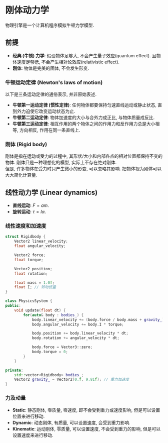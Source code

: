 # 刚体动力学

物理引擎是一个计算机程序模拟牛顿力学模型.

## 前提

- **经典 (牛顿) 力学**: 假设物体足够大, 不会产生量子效应(quantum effect). 且物体速度足够低, 不会产生相对论效应(relativistic effect).
- **刚体**: 物体是完美的固体, 不会发生形变.

### 牛顿运动定律 (Newton's laws of motion)

以下是三条运动定律的通俗表示, 并非原始表述.  

- **牛顿第一运动定律 (惯性定律)**: 任何物体都要保持匀速直线运动或静止状态, 直到外力迫使它改变运动状态为止.
- **牛顿第二运动定律**: 物体加速度的大小与合外力成正比, 与物体质量成反比.
- **牛顿第三运动定律**: 相互作用的两个物体之间的作用力和反作用力总是大小相等, 方向相反, 作用在同一条直线上.

### 刚体 (Rigid body)

刚体是指在运动或受力的过程中, 其形状/大小和内部各点的相对位置都保持不变的物体. 刚体只是一种理想化的模型, 实际上不存在绝对刚体.  
但是, 许多物体在受力时只产生微小的形变, 可以忽略其影响. 把物体视为刚体可以大大简化计算量.

## 线性动力学 (Linear dynamics)

- **直线运动**: $F = am$.
- **旋转运动**: $\tau = I\alpha$.

### 线性速度和加速度

```cpp
struct Rigidbody {
    Vector2 linear_velocity;
    float angular_velocity;

    Vector2 force;
    float torque;

    Vector2 position;
    float rotation;

    float mass = 1.0f;
    float I; // 转动惯量
}
```

```cpp
class PhysicsSystem {
public:
    void update(float dt) {
        for(auto& body : bodies_) {
            body.linear_velocity += (body.force / body.mass + gravity_) * dt; // 计算加速度, 由 F = am 可得 a = F / m
            body.angular_velocity += body.I * torque;

            body.position += body.linear_velocity * dt;
            body.rotation += angular_velocity * dt;

            body.force = Vector3::zero;
            body.torque = 0;
        }
    }

private:
    std::vector<Rigidbody> bodies_;
    Vector2 gravity_ = Vector2(0.f, 9.81f); // 重力加速度
}
```

### 力及动量

- **Static**: 静态刚体, 零质量, 零速度, 即不会受到重力或速度影响, 但是可以设置位置来进行移动.
- **Dynamic**: 动态刚体, 有质量, 可以设置速度, 会受到重力影响.
- **Kinematic**: 运动刚体, 零质量, 可以设置速度, 不会受到重力的影响, 但是可以设置速度来进行移动.
